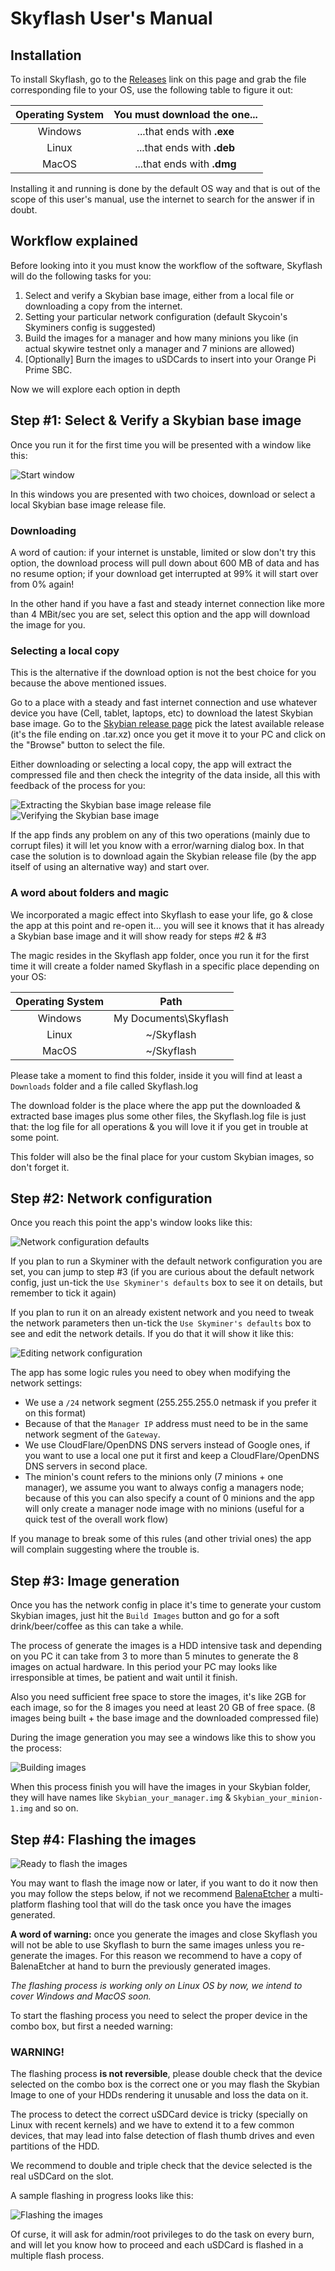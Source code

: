 # Skyflash User's Manual

## Installation

To install Skyflash, go to the [Releases](https://github.com/skycoin/skyflash/releases) link on this page and grab the file corresponding file to your OS, use the following table to figure it out:

| Operating System | You must download the one... |
|:----------------:|:--------------------------------:|
| Windows | ...that ends with **.exe** |
| Linux | ...that ends with **.deb** |
| MacOS | ...that ends with **.dmg** |

Installing it and running is done by the default OS way and that is out of the scope of this user's manual, use the internet to search for the answer if in doubt.

## Workflow explained

Before looking into it you must know the workflow of the software, Skyflash will do the following tasks for you:

1. Select and verify a Skybian base image, either from a local file or downloading a copy from the internet.
2. Setting your particular network configuration (default Skycoin's Skyminers config is suggested)
3. Build the images for a manager and how many minions you like (in actual skywire testnet only a manager and 7 minions are allowed)
4. [Optionally] Burn the images to uSDCards to insert into your Orange Pi Prime SBC.

Now we will explore each option in depth

## Step #1: Select & Verify a Skybian base image

Once you run it for the first time you will be presented with a window like this:

![Start window](/images/start.png)

In this windows you are presented with two choices, download or select a local Skybian base image release file.

### Downloading

A word of caution: if your internet is unstable, limited or slow don't try this option, the download process will pull down about 600 MB of data and has no resume option; if your download get interrupted at 99% it will start over from 0% again!

In the other hand if you have a fast and steady internet connection like more than 4 MBit/sec you are set, select this option and the app will download the image for you.

### Selecting a local copy

This is the alternative if the download option is not the best choice for you because the above mentioned issues.

Go to a place with a steady and fast internet connection and use whatever device you have (Cell, tablet, laptops, etc) to download the latest Skybian base image. Go to the [Skybian release page](https://github.com/skycoin/skybian/releases/) pick the latest available release (it's the file ending on .tar.xz) once you get it move it to your PC and click on the "Browse" button to select the file.

Either downloading or selecting a local copy, the app will extract the compressed file and then check the integrity of the data inside, all this with feedback of the process for you:

![Extracting the Skybian base image release file](/images/extract.png)
![Verifying the Skybian base image](/images/verify.png)

If the app finds any problem on any of this two operations (mainly due to corrupt files) it will let you know with a error/warning dialog box. In that case the solution is to download again the Skybian release file (by the app itself of using an alternative way) and start over.

### A word about folders and magic

We incorporated a magic effect into Skyflash to ease your life, go & close the app at this point and re-open it... you will see it knows that it has already a Skybian base image and it will show ready for steps #2 & #3

The magic resides in the Skyflash app folder, once you run it for the first time it will create a folder named Skyflash in a specific place depending on your OS:

| Operating System | Path |
|:---:|:---:|
| Windows | My Documents\Skyflash |
| Linux | ~/Skyflash |
| MacOS | ~/Skyflash |

Please take a moment to find this folder, inside it you will find at least a `Downloads` folder and a file called Skyflash.log

The download folder is the place where the app put the downloaded & extracted base images plus some other files, the Skyflash.log file is just that: the log file for all operations & you will love it if you get in trouble at some point.

This folder will also be the final place for your custom Skybian images, so don't forget it.

## Step #2: Network configuration

Once you reach this point the app's window looks like this:

![Network configuration defaults](/images/net-default.png)

If you plan to run a Skyminer with the default network configuration you are set, you can jump to step #3 (if you are curious about the default network config, just un-tick the `Use Skyminer's defaults` box to see it on details, but remember to tick it again)

If you plan to run it on an already existent network and you need to tweak the network parameters then un-tick the `Use Skyminer's defaults` box to see and edit the network details. If you do that it will show it like this:

![Editing network configuration](/images/net-edit.png)

The app has some logic rules you need to obey when modifying the network settings:

* We use a `/24` network segment (255.255.255.0 netmask if you prefer it on this format)
* Because of that the `Manager IP` address must need to be in the same network segment of the `Gateway`.
* We use CloudFlare/OpenDNS DNS servers instead of Google ones, if you want to use a local one put it first and keep a CloudFlare/OpenDNS DNS servers in second place.
* The minion's count refers to the minions only (7 minions + one manager), we assume you want to always config a managers node; because of this you can also specify a count of 0 minions and the app will only create a manager node image with no minions (useful for a quick test of the overall work flow)

If you manage to break some of this rules (and other trivial ones) the app will complain suggesting where the trouble is.

## Step #3: Image generation

Once you has the network config in place it's time to generate your custom Skybian images, just hit the `Build Images` button and go for a soft drink/beer/coffee as this can take a while.

The process of generate the images is a HDD intensive task and depending on you PC it can take from 3 to more than 5 minutes to generate the 8 images on actual hardware. In this period your PC may looks like irresponsible at times, be patient and wait until it finish.

Also you need sufficient free space to store the images, it's like 2GB for each image, so for the 8 images you need at least 20 GB of free space. (8 images being built + the base image and the downloaded compressed file)

During the image generation you may see a windows like this to show you the process:

![Building images](/images/images.png)

When this process finish you will have the images in your Skybian folder, they will have names like `Skybian_your_manager.img` & `Skybian_your_minion-1.img` and so on.

## Step #4: Flashing the images

![Ready to flash the images](/images/flashing-start.png)

You may want to flash the image now or later, if you want to do it now then you may follow the steps below, if not we recommend [BalenaEtcher](https://www.balena.io/etcher/) a multi-platform flashing tool that will do the task once you have the images generated.

**A word of warning:** once you generate the images and close Skyflash you will not be able to use Skyflash to burn the same images unless you re-generate the images. For this reason we recommend to have a copy of BalenaEtcher at hand to burn the previously generated images.

*The flashing process is working only on Linux OS by now, we intend to cover Windows and MacOS soon.*

To start the flashing process you need to select the proper device in the combo box, but first a needed warning:

### WARNING!

The flashing process **is not reversible**, please double check that the device selected on the combo box is the correct one or you may flash the Skybian Image to one of your HDDs rendering it unusable and loss the data on it.

The process to detect the correct uSDCard device is tricky (specially on Linux with recent kernels) and we have to extend it to a few common devices, that may lead into false detection of flash thumb drives and even partitions of the HDD.

We recommend to double and triple check that the device selected is the real uSDCard on the slot.

A sample flashing in progress looks like this:

![Flashing the images](/images/flashing-in-progress.png)

Of curse, it will ask for admin/root privileges to do the task on every burn, and will let you know how to proceed and each uSDCard is flashed in a multiple flash process.
